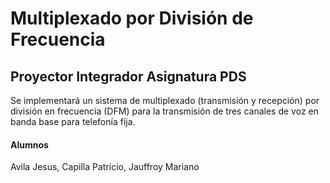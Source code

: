 # Multiplexado por División de Frecuencia
## Proyector Integrador Asignatura PDS
Se implementará un sistema de multiplexado (transmisión y recepción) por división en frecuencia 
(DFM) para la transmisión de tres canales de voz en banda base para telefonía fija.

#### Alumnos
Avila Jesus, 
Capilla Patricio,
Jauffroy Mariano